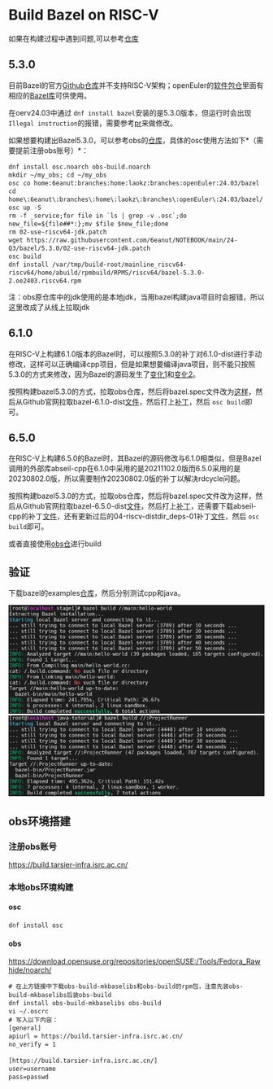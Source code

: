# Build Bazel on RISC-V

如果在构建过程中遇到问题,可以参考[仓库](https://github.com/6eanut/Tensorflow_armAndBazel_riscv)

## 5.3.0

目前Bazel的官方[Github仓库](https://github.com/bazelbuild/bazel)并不支持RISC-V架构；openEuler的[软件包仓](https://gitee.com/src-openeuler)里面有相应的[Bazel库](https://gitee.com/src-openeuler/bazel)可供使用。

在oerv24.03中通过 `dnf install bazel`安装的是5.3.0版本，但运行时会出现 `Illegal instruction`的报错，需要参考[pr](https://gitee.com/src-openeuler/bazel/pulls/29)来做修改。

如果想要构建出Bazel5.3.0，可以参考obs的[仓库](https://build.tarsier-infra.isrc.ac.cn/package/show/home:6eanut:branches:home:laokz:branches:openEuler:24.03/bazel)，具体的osc使用方法如下*（需要提前注册obs账号）*：

```
dnf install osc.noarch obs-build.noarch
mkdir ~/my_obs; cd ~/my_obs
osc co home:6eanut:branches:home:laokz:branches:openEuler:24.03/bazel
cd home\:6eanut\:branches\:home\:laokz\:branches\:openEuler\:24.03/bazel/
osc up -S
rm -f _service;for file in `ls | grep -v .osc`;do new_file=${file##*:};mv $file $new_file;done
rm 02-use-riscv64-jdk.patch
wget https://raw.githubusercontent.com/6eanut/NOTEBOOK/main/24-Q3/bazel/5.3.0/02-use-riscv64-jdk.patch
osc build
dnf install /var/tmp/build-root/mainline_riscv64-riscv64/home/abuild/rpmbuild/RPMS/riscv64/bazel-5.3.0-2.oe2403.riscv64.rpm
```

注：obs原仓库中的jdk使用的是本地jdk，当用bazel构建java项目时会报错，所以这里改成了从线上拉取jdk

## 6.1.0

在RISC-V上构建6.1.0版本的Bazel时，可以按照5.3.0的补丁对6.1.0-dist进行手动修改，这样可以正确编译cpp项目，但是如果想要编译java项目，则不能只按照5.3.0的方式来修改，因为Bazel的源码发生了[变化1](https://github.com/bazelbuild/bazel/commit/b74111671713f132869b94cf3686cc427c67663a?diff=split&w=1#diff-71b1b422b92a8ed8ad51762a6f203632dddcff633df7f4bf3328adaa2d961a08)和[变化2](https://github.com/bazelbuild/bazel/commit/d5559c16ac008b86345fbbade5d600181a2fce6f?diff=split&w=1)。

按照构建bazel5.3.0的方式，拉取obs仓库，然后将bazel.spec文件改为[这样](https://github.com/6eanut/NOTEBOOK/blob/main/24-Q3/bazel/6.1.0/bazel.spec)，然后从Github官网拉取bazel-6.1.0-dist[文件](https://github.com/bazelbuild/bazel/releases/download/6.1.0/bazel-6.1.0-dist.zip)，然后打上[补丁](https://github.com/6eanut/NOTEBOOK/blob/main/24-Q3/bazel/6.1.0/bazel610-riscv64.patch)，然后 `osc build`即可。

## 6.5.0

在RISC-V上构建6.5.0的Bazel时，其Bazel的源码修改与6.1.0相类似，但是Bazel调用的外部库abseil-cpp在6.1.0中采用的是20211102.0版而6.5.0采用的是20230802.0版，所以需要制作20230802.0版的补丁以解决rdcycle问题。

按照构建bazel5.3.0的方式，拉取obs仓库，然后将bazel.spec文件改为这样，然后从Github官网拉取bazel-6.5.0-dist[文件](https://github.com/bazelbuild/bazel/releases/download/6.5.0/bazel-6.5.0-dist.zip)，然后打上[补丁](https://github.com/6eanut/NOTEBOOK/blob/main/24-Q3/bazel/6.5.0/bazel650.patch)，还需要下载abseil-cpp的补丁[文件](https://github.com/6eanut/NOTEBOOK/blob/main/24-Q3/bazel/6.5.0/abseil-cpp-riscv-01.patch)，还有更新过后的04-riscv-distdir_deps-01补丁[文件](https://github.com/6eanut/NOTEBOOK/blob/main/24-Q3/bazel/6.5.0/04-riscv-distdir_deps-01.patch)，然后 `osc build`即可。

或者直接使用[obs仓](https://build.tarsier-infra.isrc.ac.cn/package/show/home:6eanut:branches:home:6eanut/bazel)进行build

## 验证

下载bazel的examples[仓库](https://github.com/bazelbuild/examples)，然后分别测试cpp和java。

![1723538344316](image/build-bazel610-riscv/1723538344316.png)![1723538351218](image/build-bazel610-riscv/1723538351218.png)

## obs环境搭建

### 注册obs账号

https://build.tarsier-infra.isrc.ac.cn/

### 本地obs环境构建

#### osc

```
dnf install osc
```

#### obs

https://download.opensuse.org/repositories/openSUSE:/Tools/Fedora_Rawhide/noarch/

```
# 在上方链接中下载obs-build-mkbaselibs和obs-build的rpm包，注意先装obs-build-mkbaselibs后装obs-build
dnf install obs-build-mkbaselibs obs-build
vi ~/.oscrc
# 写入以下内容：
[general]
apiurl = https://build.tarsier-infra.isrc.ac.cn/
no_verify = 1

[https://build.tarsier-infra.isrc.ac.cn/]
user=username
pass=passwd
```

